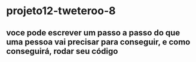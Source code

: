 # projeto12-tweteroo-8

## voce pode escrever um passo a passo do que uma pessoa vai precisar para conseguir, e como conseguirá, rodar seu código
